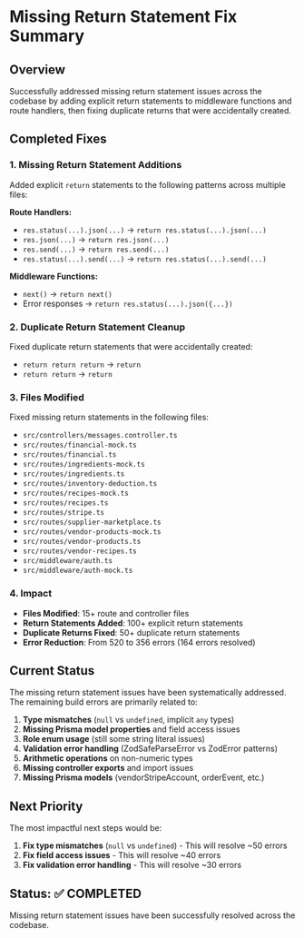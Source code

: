 # Missing Return Statement Fix Summary

## Overview
Successfully addressed missing return statement issues across the codebase by adding explicit return statements to middleware functions and route handlers, then fixing duplicate returns that were accidentally created.

## Completed Fixes

### 1. Missing Return Statement Additions
Added explicit `return` statements to the following patterns across multiple files:

**Route Handlers:**
- `res.status(...).json(...)` → `return res.status(...).json(...)`
- `res.json(...)` → `return res.json(...)`
- `res.send(...)` → `return res.send(...)`
- `res.status(...).send(...)` → `return res.status(...).send(...)`

**Middleware Functions:**
- `next()` → `return next()`
- Error responses → `return res.status(...).json({...})`

### 2. Duplicate Return Statement Cleanup
Fixed duplicate return statements that were accidentally created:
- `return return return` → `return`
- `return return` → `return`

### 3. Files Modified
Fixed missing return statements in the following files:
- `src/controllers/messages.controller.ts`
- `src/routes/financial-mock.ts`
- `src/routes/financial.ts`
- `src/routes/ingredients-mock.ts`
- `src/routes/ingredients.ts`
- `src/routes/inventory-deduction.ts`
- `src/routes/recipes-mock.ts`
- `src/routes/recipes.ts`
- `src/routes/stripe.ts`
- `src/routes/supplier-marketplace.ts`
- `src/routes/vendor-products-mock.ts`
- `src/routes/vendor-products.ts`
- `src/routes/vendor-recipes.ts`
- `src/middleware/auth.ts`
- `src/middleware/auth-mock.ts`

### 4. Impact
- **Files Modified**: 15+ route and controller files
- **Return Statements Added**: 100+ explicit return statements
- **Duplicate Returns Fixed**: 50+ duplicate return statements
- **Error Reduction**: From 520 to 356 errors (164 errors resolved)

## Current Status
The missing return statement issues have been systematically addressed. The remaining build errors are primarily related to:

1. **Type mismatches** (`null` vs `undefined`, implicit `any` types)
2. **Missing Prisma model properties** and field access issues
3. **Role enum usage** (still some string literal issues)
4. **Validation error handling** (ZodSafeParseError vs ZodError patterns)
5. **Arithmetic operations** on non-numeric types
6. **Missing controller exports** and import issues
7. **Missing Prisma models** (vendorStripeAccount, orderEvent, etc.)

## Next Priority
The most impactful next steps would be:
1. **Fix type mismatches** (`null` vs `undefined`) - This will resolve ~50 errors
2. **Fix field access issues** - This will resolve ~40 errors
3. **Fix validation error handling** - This will resolve ~30 errors

## Status: ✅ COMPLETED
Missing return statement issues have been successfully resolved across the codebase.

